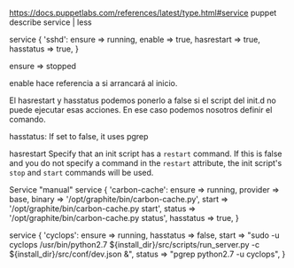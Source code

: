 https://docs.puppetlabs.com/references/latest/type.html#service
puppet describe service | less


service { 'sshd':
  ensure     => running,
  enable     => true,
  hasrestart => true,
  hasstatus  => true,
}

ensure => stopped

enable hace referencia a si arrancará al inicio.

El hasrestart y hasstatus podemos ponerlo a false si el script del init.d no puede ejecutar esas acciones.
En ese caso podemos nosotros definir el comando.


hasstatus:
If set to false, it uses pgrep

hasrestart
Specify that an init script has a `restart` command.  If this is false and you do not specify a command in the `restart` attribute,    the init script's `stop` and `start` commands will be used.


Service "manual"
service { 'carbon-cache':
  ensure     => running,
  provider   => base,
  binary     => '/opt/graphite/bin/carbon-cache.py',
  start      => '/opt/graphite/bin/carbon-cache.py start',
  status     => '/opt/graphite/bin/carbon-cache.py status',
  hasstatus  => true,
}


service { 'cyclops':
  ensure => running,
  hasstatus => false,
  start => "sudo -u cyclops /usr/bin/python2.7 ${install_dir}/src/scripts/run_server.py -c ${install_dir}/src/conf/dev.json &",
  status => "pgrep python2.7 -u cyclops",
}

